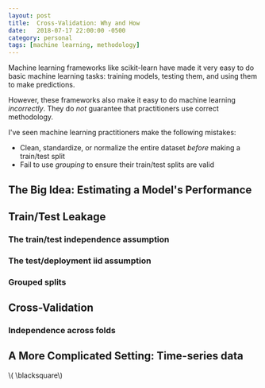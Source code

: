 ```yaml
---
layout: post
title:  Cross-Validation: Why and How 
date:   2018-07-17 22:00:00 -0500
category: personal 
tags: [machine learning, methodology] 
---
```


Machine learning frameworks like scikit-learn have made it very easy to do basic machine learning tasks: 
training models, testing them, and using them to make predictions.

However, these frameworks also make it easy to do machine learning _incorrectly_. 
They do _not_ guarantee that practitioners use correct methodology.

I've seen machine learning practitioners make the following mistakes:
* Clean, standardize, or normalize the entire dataset _before_ making a train/test split
* Fail to use _grouping_ to ensure their train/test splits are valid


## The Big Idea: Estimating a Model's Performance

## Train/Test Leakage

### The train/test independence assumption

### The test/deployment iid assumption

### Grouped splits

## Cross-Validation

### Independence across folds

## A More Complicated Setting: Time-series data

\\( \blacksquare\\)

